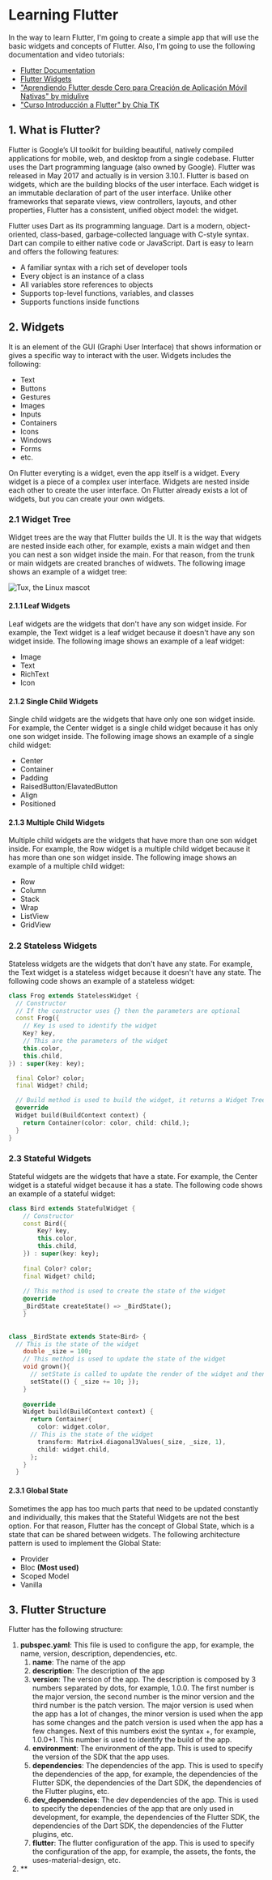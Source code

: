 # Learning Flutter

In the way to learn Flutter, I'm going to create a simple app that will use the basic widgets and concepts of Flutter. Also, I'm going to use the following documentation and video tutorials:
 - [Flutter Documentation](https://flutter.dev/docs)
 - [Flutter Widgets](https://flutter.dev/docs/development/ui/widgets)
 - ["Aprendiendo Flutter desde Cero para Creación de Aplicación Móvil Nativas" by midulive](https://www.youtube.com/watch?v=2uZjsHFob5s)
 - ["Curso Introducción a Flutter" by Chia TK](https://www.youtube.com/playlist?list=PLl_hIu4u7P677H9f6zPOHiOz2izkvQq2E)

## 1. What is Flutter?

Flutter is Google’s UI toolkit for building beautiful, natively compiled applications for mobile, web, and desktop from a single codebase. Flutter uses the Dart programming language (also owned by Google). Flutter was released in May 2017 and actually is in version 3.10.1.
Flutter is based on widgets, which are the building blocks of the user interface. Each widget is an immutable declaration of part of the user interface. Unlike other frameworks that separate views, view controllers, layouts, and other properties, Flutter has a consistent, unified object model: the widget.

Flutter uses Dart as its programming language. Dart is a modern, object-oriented, class-based, garbage-collected language with C-style syntax. Dart can compile to either native code or JavaScript. Dart is easy to learn and offers the following features:

- A familiar syntax with a rich set of developer tools
- Every object is an instance of a class
- All variables store references to objects
- Supports top-level functions, variables, and classes
- Supports functions inside functions

## 2. Widgets

It is an element of the GUI (Graphi User Interface) that shows information or gives a specific way to interact with the user.
Widgets includes the following:
- Text
- Buttons
- Gestures
- Images
- Inputs
- Containers
- Icons
- Windows
- Forms
- etc.

On Flutter everyting is a widget, even the app itself is a widget. Every widget is a piece of a complex user interface. Widgets are nested inside each other to create the user interface. On Flutter already exists a lot of widgets, but you can create your own widgets.

### 2.1 Widget Tree
Widget trees are the way that Flutter builds the UI. It is the way that widgets are nested inside each other, for example, exists a main widget and then you can nest a son widget inside the main. For that reason, from the trunk or main widgets are created branches of widwets. The following image shows an example of a widget tree:

![Tux, the Linux mascot](/assets/images/WidgetTree.webp)

#### 2.1.1 Leaf Widgets
Leaf widgets are the widgets that don't have any son widget inside. For example, the Text widget is a leaf widget because it doesn't have any son widget inside. The following image shows an example of a leaf widget:
- Image
- Text
- RichText
- Icon

#### 2.1.2 Single Child Widgets
Single child widgets are the widgets that have only one son widget inside. For example, the Center widget is a single child widget because it has only one son widget inside. The following image shows an example of a single child widget:
- Center
- Container
- Padding
- RaisedButton/ElavatedButton
- Align
- Positioned

#### 2.1.3 Multiple Child Widgets
Multiple child widgets are the widgets that have more than one son widget inside. For example, the Row widget is a multiple child widget because it has more than one son widget inside. The following image shows an example of a multiple child widget:
- Row
- Column
- Stack
- Wrap
- ListView
- GridView

### 2.2 Stateless Widgets
Stateless widgets are the widgets that don't have any state. For example, the Text widget is a stateless widget because it doesn't have any state. The following code shows an example of a stateless widget:
```dart
class Frog extends StatelessWidget {
  // Constructor
  // If the constructor uses {} then the parameters are optional
  const Frog({
    // Key is used to identify the widget
    Key? key,
    // This are the parameters of the widget
    this.color,
    this.child,
}) : super(key: key);

  final Color? color;
  final Widget? child;

  // Build method is used to build the widget, it returns a Widget Tree
  @override
  Widget build(BuildContext context) {
    return Container(color: color, child: child,);
  }
}
```

### 2.3 Stateful Widgets
Stateful widgets are the widgets that have a state. For example, the Center widget is a stateful widget because it has a state. The following code shows an example of a stateful widget:
```dart
class Bird extends StatefulWidget {
    // Constructor
    const Bird({
        Key? key,
        this.color,
        this.child,
    }) : super(key: key);
    
    final Color? color;
    final Widget? child;
    
    // This method is used to create the state of the widget
    @override
    _BirdState createState() => _BirdState();
    }
    
    
class _BirdState extends State<Bird> {
  // This is the state of the widget
    double _size = 100;
    // This method is used to update the state of the widget
    void grown(){
      // setState is called to update the render of the widget and then call the build method
      setState(() { _size += 10; });
    }
    
    @override
    Widget build(BuildContext context) {
      return Container{
        color: widget.color,
      // This is the state of the widget
        transform: Matrix4.diagonal3Values(_size, _size, 1),
        child: widget.child,
      };
    }
  }
```

#### 2.3.1 Global State
Sometimes the app has too much parts that need to be updated constantly and individually, this makes that the Stateful Widgets are not the best option. For that reason, Flutter has the concept of Global State, which is a state that can be shared between widgets. The following architecture pattern is used to implement the Global State:
- Provider
- Bloc **(Most used)**
- Scoped Model
- Vanilla

## 3. Flutter Structure

Flutter has the following structure:

1. **pubspec.yaml**: This file is used to configure the app, for example, the name, version, description, dependencies, etc. 
   1. **name**: The name of the app 
   2. **description**: The description of the app 
   3. **version**: The version of the app. The description is composed by 3 numbers separated by dots, for example, 1.0.0. The first number is the major version, the second number is the minor version and the third number is the patch version. The major version is used when the app has a lot of changes, the minor version is used when the app has some changes and the patch version is used when the app has a few changes. Next of this numbers exist the syntax +<number>, for example, 1.0.0+1. This number is used to identify the build of the app. 
   4. **environment**: The environment of the app. This is used to specify the version of the SDK that the app uses. 
   5. **dependencies**: The dependencies of the app. This is used to specify the dependencies of the app, for example, the dependencies of the Flutter SDK, the dependencies of the Dart SDK, the dependencies of the Flutter plugins, etc. 
   6. **dev_dependencies**: The dev dependencies of the app. This is used to specify the dependencies of the app that are only used in development, for example, the dependencies of the Flutter SDK, the dependencies of the Dart SDK, the dependencies of the Flutter plugins, etc. 
   7. **flutter**: The flutter configuration of the app. This is used to specify the configuration of the app, for example, the assets, the fonts, the uses-material-design, etc.
2. **